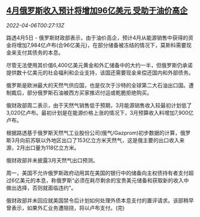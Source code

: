 <!--1649205063000-->
[4月俄罗斯收入预计将增加96亿美元 受助于油价高企](https://cn.reuters.com/article/russia-april-revenue-0405-tues-idCNKCS2LY01I)
------

<div><i>2022-04-06T00:27:13Z</i></div><p>路透4月5日 - 俄罗斯财政部表示，由于油价高企，预计4月从能源销售中获得的资金将增加7,984亿卢布(合96亿美元)，在部分储备被冻结的情况下，莫斯科需要现金来支付其债务的本息。</p><p>尽管无法使用其价值6,400亿美元黄金和外汇储备中的大约一半，但俄罗斯仍承诺提供数十亿美元的社会福利和企业支持，该国还需要现金来偿还国内和外部债务。</p><p>俄罗斯是欧洲最大的天然气供应国，也是仅次于沙特的全球第二大石油出口国。遭制裁后，部分俄罗斯石油被西方买家推迟付运或乾脆拒绝购买。</p><p>俄财政部周二表示，由于天然气销售低于预期，3月能源销售收入较最初计划低了3,020亿卢布。最初计划是在能源价格上涨的情况下，3月预算收入料增加7,900亿卢布。</p><p>根据路透基于俄罗斯天然气工业股份公司(俄气/Gazprom)初步数据的计算，俄罗斯3月向前苏联以外地区出口了153亿立方米天然气，这是俄主要的出口收入来源，2月出口量为118亿立方米。</p><p>俄财政部并未披露3月天然气出口预测。</p><p>周一，美国不允许俄罗斯政府动用其在美国的银行中的储备向主权债持有者支付超过6亿美元的本息，称俄罗斯“必须在耗尽剩余的宝贵美元储备和获取新的收入中做出选择，否则就面临违约”。</p><p>俄财政部并未回应就美国禁令后计划如何处理外债本息支付的置评请求。该部稍早曾表示，如果外汇业务遭阻挠，将以卢布支付。(完)</p>

